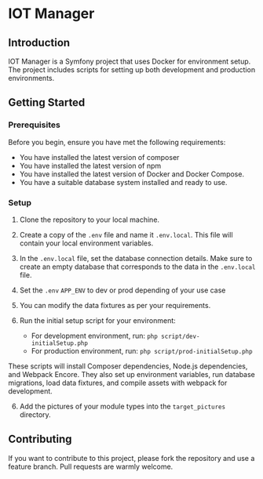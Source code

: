 # IOT Manager

## Introduction

IOT Manager is a Symfony project that uses Docker for environment setup. The project includes scripts for setting up both development and production environments.

## Getting Started

### Prerequisites

Before you begin, ensure you have met the following requirements:

- You have installed the latest version of composer
- You have installed the latest version of npm
- You have installed the latest version of Docker and Docker Compose.
- You have a suitable database system installed and ready to use.

### Setup

1. Clone the repository to your local machine.

2. Create a copy of the `.env` file and name it `.env.local`. This file will contain your local environment variables.

3. In the `.env.local` file, set the database connection details. Make sure to create an empty database that corresponds to the data in the `.env.local` file.

4. Set the `.env` `APP_ENV` to dev or prod depending of your use case

4. You can modify the data fixtures as per your requirements.

5. Run the initial setup script for your environment:

   - For development environment, run: `php script/dev-initialSetup.php`
   - For production environment, run: `php script/prod-initialSetup.php`

These scripts will install Composer dependencies, Node.js dependencies, and Webpack Encore. They also set up environment variables, run database migrations, load data fixtures, and compile assets with webpack for development.

6. Add the pictures of your module types into the `target_pictures` directory.

## Contributing

If you want to contribute to this project, please fork the repository and use a feature branch. Pull requests are warmly welcome.